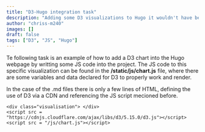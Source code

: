 ```yaml
---
title: "D3-Hugo integration task"
description: "Adding some D3 visualizations to Hugo it wouldn't have been easier."
author: "chriss-m240"
images: []
draft: false
tags: ["D3", "JS", "Hugo"]
---
```


Te following task is an example of how to add a D3 chart into the Hugo webpage by writting some JS code into the project. The JS code to this specific visualization can be found in the **/static/js/chart.js** file, where there are some variables and data declared for D3 to properly work and render. 

In the case of the .md files there is only a few lines of HTML, defining the use of D3 via a CDN and referencing the JS script mecioned before.

```htmlmixed=
<div class="visualisation"> </div> 
<script src = "https://cdnjs.cloudflare.com/ajax/libs/d3/5.15.0/d3.js"></script>
<script src = "/js/chart.js"></script> 
```

<div class="visualisation"> </div> <!-- Hugo supports html in markdown -->
<script src = "https://cdnjs.cloudflare.com/ajax/libs/d3/5.15.0/d3.js"></script> <!-- load d3.js from CDN. you could potentially load it from /static folder as well-->
<script src = "/js/chart.js"></script> <!-- load d3.js from CDN. you could potentially load it from /static folder as well-->
